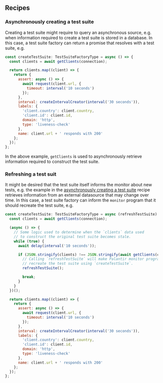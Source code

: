 ## Recipes

### Asynchronously creating a test suite

Creating a test suite might require to query an asynchronous source, e.g. when information required to create a test suite is stored in a database. In this case, a test suite factory can return a promise that resolves with a test suite, e.g.

```js
const createTestSuite: TestSuiteFactoryType = async () => {
  const clients = await getClients(connection);

  return clients.map((client) => {
    return {
      assert: async () => {
        await request(client.url, {
          timeout: interval('10 seconds')
        });
      },
      interval: createIntervalCreator(interval('30 seconds')),
      labels: {
        'client.country': client.country,
        'client.id': client.id,
        domain: 'http',
        type: 'liveness-check'
      },
      name: client.url + ' responds with 200'
    };
  });
};

```

In the above example, `getClients` is used to asynchronously retrieve information required to construct the test suite.

### Refreshing a test suit

It might be desired that the test suite itself informs the monitor about new tests, e.g. the example in the [asynchronously creating a test suite](#asynchronously-creating-a-test-suite) recipe retrieves information from an external datasource that may change over time. In this case, a test suite factory can inform the `monitor` program that it should recreate the test suite, e.g.

```js
const createTestSuite: TestSuiteFactoryType = async (refreshTestSuite) => {
  const clients = await getClients(connection);

  (async () => {
    // Some logic used to determine when the `clients` data used
    // to construct the original test suite becomes stale.
    while (true) {
      await delay(interval('10 seconds'));

      if (JSON.stringify(clients) !== JSON.stringify(await getClients(connection))) {
        // Calling `refreshTestSuite` will make Palantir monitor program
        // recreate the test suite using `createTestSuite`.
        refreshTestSuite();

        break;
      }
    }
  })();

  return clients.map((client) => {
    return {
      assert: async () => {
        await request(client.url, {
          timeout: interval('10 seconds')
        });
      },
      interval: createIntervalCreator(interval('30 seconds')),
      labels: {
        'client.country': client.country,
        'client.id': client.id,
        domain: 'http',
        type: 'liveness-check'
      },
      name: client.url + ' responds with 200'
    };
  });
};

```
